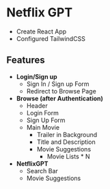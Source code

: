 # Netflix GPT

- Create React App
- Configured TailwindCSS

## Features

- **Login/Sign up**
  - Sign In / Sign up Form
  - Redirect to Browse Page
- **Browse (after Authentication)**
  - Header
  - Login Form
  - Sign Up Form
  - Main Movie
    - Trailer in Background
    - Title and Description
    - Movie Suggestions
      - Movie Lists \* N
- **NetflixGPT**
  - Search Bar
  - Movie Suggestions
